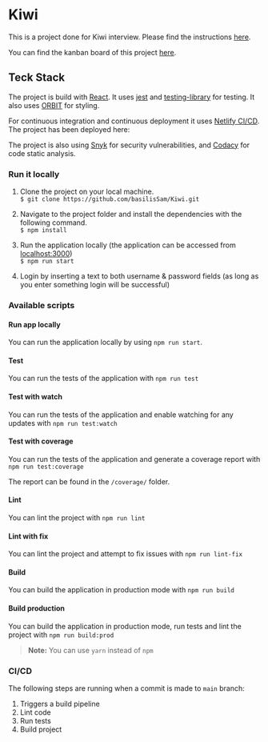 # Kiwi 

This is a project done for Kiwi interview. Please find the instructions [here]().

You can find the kanban board of this project [here]().

## Teck Stack

The project is build with [React](https://reactjs.org/). It uses [jest](https://jestjs.io/) and [testing-library](https://testing-library.com/) for testing. It also uses [ORBIT](https://orbit.kiwi/) for styling.

For continuous integration and continuous deployment it uses [Netlify CI/CD](https://www.netlify.com/). The project has been deployed here: 

The project is also using [Snyk](https://snyk.io/) for security vulnerabilities, and [Codacy](https://www.codacy.com/) for code static analysis.

### Run it locally

1. Clone the project on your local machine. <br/>
   `$ git clone https://github.com/basilisSam/Kiwi.git`

1. Navigate to the project folder and install the dependencies with the following command. <br/>
   `$ npm install`

1. Run the application locally (the application can be accessed from [localhost:3000](http://localhost:3000/)) <br/>
   `$ npm run start`

1. Login by inserting a text to both username & password fields (as long as you enter something login will be successful) <br/>

### Available scripts

#### Run app locally
You can run the application locally by using `npm run start`.

#### Test
You can run the tests of the application with `npm run test`

#### Test with watch
You can run the tests of the application and enable watching for any updates with `npm run test:watch`

#### Test with coverage

You can run the tests of the application and generate a coverage report with `npm run test:coverage`

The report can be found in the `/coverage/` folder.

#### Lint

You can lint the project with `npm run lint`

#### Lint with fix

You can lint the project and attempt to fix issues with `npm run lint-fix`

#### Build

You can build the application in production mode with `npm run build`

#### Build production

You can build the application in production mode, run tests and lint the project with `npm run build:prod`

> **Note:** You can use `yarn` instead of `npm`

### CI/CD
The following steps are running when a commit is made to `main` branch:
1. Triggers a build pipeline
1. Lint code
1. Run tests
1. Build project 
